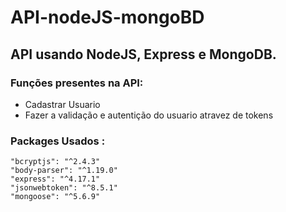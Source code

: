 # API-nodeJS-mongoBD

## API usando NodeJS, Express e MongoDB.
### Funções presentes na API:
- Cadastrar Usuario
- Fazer a validação e autentição do usuario atravez de tokens

### Packages Usados :
```
"bcryptjs": "^2.4.3"
"body-parser": "^1.19.0"
"express": "^4.17.1"
"jsonwebtoken": "^8.5.1"
"mongoose": "^5.6.9"
```
